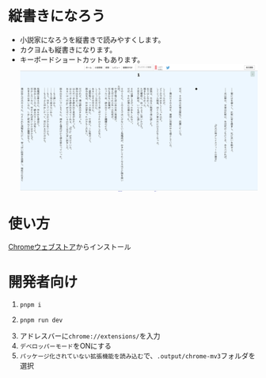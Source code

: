 # 縦書きになろう

- 小説家になろうを縦書きで読みやすくします。
- カクヨムも縦書きになります。
- キーボードショートカットもあります。
  ![画面キャプチャ](docs/Capture.png)

# 使い方

[Chromeウェブストア](https://chrome.google.com/webstore/detail/%E7%B8%A6%E6%9B%B8%E3%81%8D%E3%81%AB%E3%81%AA%E3%82%8D%E3%81%86/eaokpigogcoahjjgkdgcaldgcbdfbdei)からインストール

# 開発者向け

1.  ```
    pnpm i
    ```
2.  ```
    pnpm run dev
    ```
3.  アドレスバーに`chrome://extensions/`を入力
4.  `デベロッパーモード`をONにする
5.  `パッケージ化されていない拡張機能を読み込む`で、`.output/chrome-mv3`フォルダを選択
